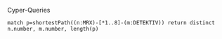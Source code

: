 Cyper-Queries

````
match p=shortestPath((n:MRX)-[*1..8]-(m:DETEKTIV)) return distinct n.number, m.number, length(p)
````

